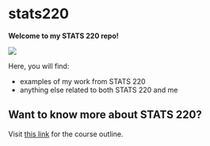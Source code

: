 # stats220

**Welcome to my STATS 220 repo!**

![](https://media3.giphy.com/media/v1.Y2lkPTc5MGI3NjExbjR4MXMwM2txcGswOGxxeXJzMHR5N3I1MTFud3g5M2l2OHNyaWVkcyZlcD12MV9pbnRlcm5hbF9naWZfYnlfaWQmY3Q9Zw/3pZipqyo1sqHDfJGtz/giphy.gif)

Here, you will find:
* examples of my work from STATS 220
* anything else related to both STATS 220 and me

## Want to know more about STATS 220?
Visit [this link](https://courseoutline.auckland.ac.nz/dco/course/STATS/220/1243) for the course outline.
